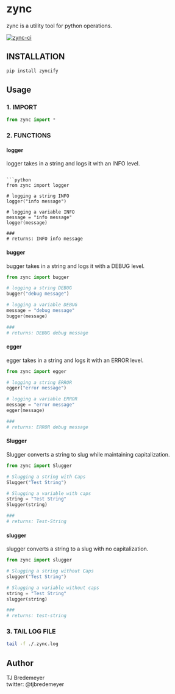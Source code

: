 # zync

zync is a utility tool for python operations.

[![zync-ci](https://github.com/tjbredemeyer/zync/actions/workflows/ci.yml/badge.svg)](https://github.com/tjbredemeyer/zync/actions/workflows/ci.yml)

## INSTALLATION

```bash
pip install zyncify
```

## Usage

### 1. IMPORT

```python
from zync import *
```

### 2. FUNCTIONS

#### logger

logger takes in a string and logs it with an INFO level.  
```

```python
from zync import logger

# logging a string INFO
logger("info message")

# logging a variable INFO
message = "info message"
logger(message)

###
# returns: INFO info message
```  

#### bugger

bugger takes in a string and logs it with a DEBUG level.  

```python
from zync import bugger

# logging a string DEBUG
bugger("debug message")

# logging a variable DEBUG
message = "debug message"
bugger(message)

###
# returns: DEBUG debug message
```  

#### egger

egger takes in a string and logs it with an ERROR level.  

```python
from zync import egger

# logging a string ERROR
egger("error message")

# logging a variable ERROR
message = "error message"
egger(message)

###
# returns: ERROR debug message
```  

#### Slugger  

Slugger converts a string to slug while maintaining capitalization.  

```python
from zync import Slugger

# Slugging a string with Caps
Slugger("Test String")

# Slugging a variable with caps
string = "Test String"
Slugger(string)

###
# returns: Test-String
```  
  
#### slugger  

slugger converts a string to a slug with no capitalization.

```python
from zync import slugger

# Slugging a string without Caps
slugger("Test String")

# Slugging a variable without caps
string = "Test String"
slugger(string)

###
# returns: test-string
```  

### 3. TAIL LOG FILE

```bash
tail -f ./.zync.log
```

## Author

TJ Bredemeyer  
twitter: @tjbredemeyer
